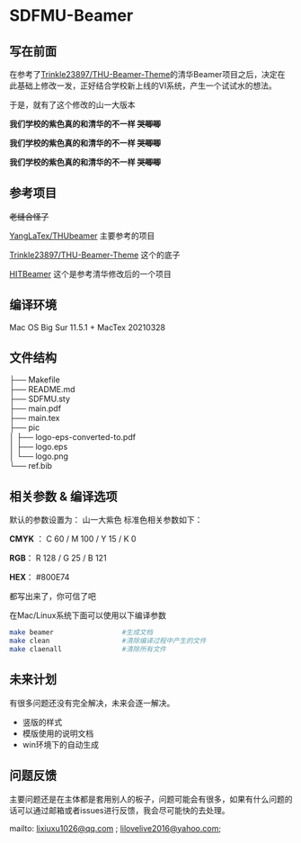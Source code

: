 # SDFMU-Beamer

## 写在前面

在参考了[Trinkle23897/THU-Beamer-Theme](https://github.com/Trinkle23897/THU-Beamer-Theme)的清华Beamer项目之后，决定在此基础上修改一发，正好结合学校新上线的VI系统，产生一个试试水的想法。

于是，就有了这个修改的山一大版本

**我们学校的紫色真的和清华的不一样 ~~哭唧唧~~**

**我们学校的紫色真的和清华的不一样 ~~哭唧唧~~**

**我们学校的紫色真的和清华的不一样 ~~哭唧唧~~**

## 参考项目 

~~老缝合怪了~~

[YangLaTex/THUbeamer](https://github.com/YangLaTeX/thubeamer) 主要参考的项目

[Trinkle23897/THU-Beamer-Theme](https://github.com/Trinkle23897/THU-Beamer-Theme) 这个的底子

[HITBeamer](https://gitee.com/syvshc/HITBeamer?_from=gitee_search)  这个是参考清华修改后的一个项目



## 编译环境

Mac OS Big Sur 11.5.1   +   MacTex 20210328



## 文件结构

├── Makefile <br>
├── README.md <br>
├── SDFMU.sty <br>
├── main.pdf <br>
├── main.tex<br>
├── pic <br>
│    ├── logo-eps-converted-to.pdf <br>
│    ├── logo.eps <br>
│    └── logo.png <br>
└── ref.bib <br>

## 相关参数 & 编译选项

默认的参数设置为： 山一大紫色 标准色相关参数如下： 

**CMYK** ：  C 60 / M 100 / Y 15 / K 0

**RGB**： 	R 128 / G 25  / B 121

**HEX**：	 #800E74 

都写出来了，你可信了吧



在Mac/Linux系统下面可以使用以下编译参数

```bash
make beamer					#生成文档
make clean					#清除编译过程中产生的文件
make claenall				#清除所有文件
```



## 未来计划

有很多问题还没有完全解决，未来会逐一解决。

- 竖版的样式
- 模版使用的说明文档
- win环境下的自动生成



## 问题反馈

主要问题还是在主体都是套用别人的板子，问题可能会有很多，如果有什么问题的话可以通过邮箱或者issues进行反馈，我会尽可能快的去处理。

mailto: lixiuxu1026@qq.com ;  lilovelive2016@yahoo.com;











